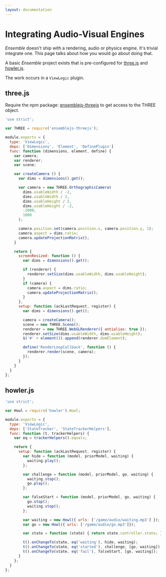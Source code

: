 ```yaml
---
layout: documentation
---
```

# Integrating Audio-Visual Engines
*Ensemble* doesn't ship with a rendering, audio or physics engine. It's trivial integrate one. This page talks about how you would go about doing that.

A basic *Ensemble* project exists that is pre-configured for [three.js](http://threejs.org/) and [howler.js](http://goldfirestudios.com/blog/104/howler.js-Modern-Web-Audio-Javascript-Library).

The work occurs in a `ViewLogic` plugin.

## three.js
Require the npm package: [ensemblejs-threejs](https://github.com/ensemblejs/threejs) to get access to the THREE object.

~~~javascript
'use strict';

var THREE = require('ensemblejs-threejs');

module.exports = {
  type: 'ViewLogic',
  deps: ['Dimensions', 'Element', 'DefinePlugin']
  func: function (dimensions, element, define) {
    var camera;
    var renderer;
    var scene;

    var createCamera () {
      var dims = dimensions().get();

      var camera = new THREE.OrthographicCamera(
        dims.usableWidth / -2,
        dims.usableWidth / 2,
        dims.usableHeight / 2,
        dims.usableHeight / -2,
        -2000,
        1000
      );

      camera.position.set(camera.position.x, camera.position.y, 1);
      camera.aspect = dims.ratio;
      camera.updateProjectionMatrix();
    }

    return {
      screenResized: function () {
        var dims = dimensions().get();

        if (renderer) {
          renderer.setSize(dims.usableWidth, dims.usableHeight);
        }
        if (camera) {
          camera.aspect = dims.ratio;
          camera.updateProjectionMatrix();
        }
      },
      setup: function (ackLastRequest, register) {
        var dims = dimensions().get();

        camera = createCamera();
        scene = new THREE.Scene();
        renderer = new THREE.WebGLRenderer({ antialias: true });
        renderer.setSize(dims.usableWidth, dims.usableHeight);
        $('#' + element()).append(renderer.domElement);

        define('RenderLoopCallback', function () {
          renderer.render(scene, camera);
        });
      }
    }
  }
};
~~~

## howler.js
~~~javascript
'use strict';

var Howl = require('howler').Howl;

module.exports = {
  type: 'ViewLogic',
  deps: ['StateTracker', 'StateTrackerHelpers'],
  func: function (t, trackerHelpers) {
    var eq = trackerHelpers().equals;

    return {
      setup: function (ackLastRequest, register) {
        var hide = function (model, priorModel, waiting) {
          waiting.play();
        };

        var challenge = function (model, priorModel, go, waiting) {
          waiting.stop();
          go.play();
        };

        var falseStart = function (model, priorModel, go, waiting) {
          go.stop();
          waiting.stop();
        };

        var waiting = new Howl({ urls: ['/game/audio/waiting.mp3'] });
        var go = new Howl({ urls: ['/game/audio/go.mp3']});

        var state = function (state) { return state.controller.state; };

        t().onChangeTo(state, eq('waiting'), hide, waiting);
        t().onChangeTo(state, eq('started'), challenge, [go, waiting]);
        t().onChangeTo(state, eq('fail'), falseStart, [go, waiting]);
      }
    };
  }
};
~~~